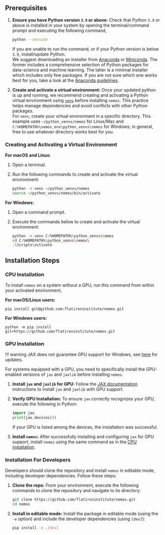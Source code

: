 ## Prerequisites

1. **Ensure you have Python version `3.9` or above**:
   Check that Python `3.9` or above is installed in your system by opening the terminal/command prompt and executing the following command,
   ```bash
   python --version
   ```
   If you are unable to run the command, or if your Python version is below `3.9`, install/update Python.<br>
   We suggest downloading an installer from [Anaconda](https://docs.anaconda.com/free/anaconda/install/) or 
   [Miniconda](https://docs.anaconda.com/free/miniconda/). The former includes a comprehensive selection of Python 
   packages for data-science and machine learning. The latter is a minimal installer which includes only few packages. 
   If you are not sure which one works best for you, 
   take a look at the [Anaconda guidelines](https://docs.anaconda.com/free/distro-or-miniconda/).

2. **Create and activate a virtual environment:** 
   Once your updated python is up and running, we recommend creating and activating a Python virtual environment using [`venv`](https://docs.python.org/3/library/venv.html) before installing `nemos`. This practice helps manage dependencies and avoid conflicts with other Python packages. <br>
   For `venv`, create your virtual environment in a specific directory. This example uses `~/python_venvs/nemos` for Linux/Mac and `C:%HOMEPATH%\nemos_env\python_venvs\nemos` for Windows; in general, free to use whatever directory works best for you.

### Creating and Activating a Virtual Environment

**For macOS and Linux:**

1. Open a terminal.

2. Run the following commands to create and activate the virtual environment:

    ```bash
    python -m venv ~/python_venvs/nemos
    source ~/python_venvs/nemos/bin/activate
    ```

**For Windows:**

1. Open a command prompt.

2. Execute the commands below to create and activate the virtual environment:
    ```bash
    python -m venv C:%HOMEPATH%\python_venvs\nemos
    cd C:%HOMEPATH%\python_venvs\nemos\
    .\Scripts\activate
    ```

## Installation Steps

### CPU Installation

To install `nemos` on a system without a GPU, run this command from within your activated environment, 

**For macOS/Linux users:**
 ```shell
 pip install git@github.com:flatironinstitute/nemos.git
 ```

**For Windows users:**
 ```shell
 python -m pip install git+https://github.com/flatironinstitute/nemos.git
 ```

### GPU Installation

!!! warning
    JAX does not guarantee GPU support for Windows, see [here](https://jax.readthedocs.io/en/latest/installation.html#supported-platforms) for updates.

For systems equipped with a GPU, you need to specifically install the GPU-enabled versions of `jax` and `jaxlib` before installing `nemos`.

1. **Install `jax` and `jaxlib` for GPU:** Follow the [JAX documentation](https://jax.readthedocs.io/en/latest/installation.html) instructions to install `jax` and `jaxlib` with GPU support.

2. **Verify GPU Installation:** To ensure `jax` correctly recognizes your GPU, execute the following in Python:
    ```python
    import jax
    print(jax.devices())
    ```

    If your GPU is listed among the devices, the installation was successful.

3. **Install `nemos`:** After successfully installing and configuring `jax` for GPU support, install `nemos` using the same command as in the [CPU installation](#cpu-installation).

### Installation For Developers

Developers should clone the repository and install `nemos` in editable mode, including developer dependencies. Follow these steps:

1. **Clone the repo:** From your environment, execute the following commands to clone the repository and navigate to its directory:
    ```bash
    git clone https://github.com/flatironinstitute/nemos.git
    cd nemos
    ```

2. **Install in editable mode:** Install the package in editable mode (using the `-e` option) and include the developer dependencies (using `[dev]`):

    ```bash
    pip install -e .[dev]
    ```